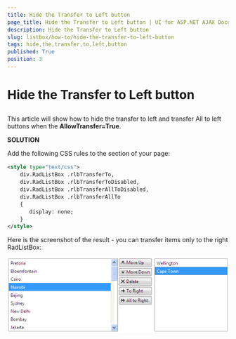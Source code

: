 ```yaml
---
title: Hide the Transfer to Left button
page_title: Hide the Transfer to Left button | UI for ASP.NET AJAX Documentation
description: Hide the Transfer to Left button
slug: listbox/how-to/hide-the-transfer-to-left-button
tags: hide,the,transfer,to,left,button
published: True
position: 3
---
```


# Hide the Transfer to Left button

## 

This article will show how to hide the transfer to left and transfer All to left buttons when the **AllowTransfer=True**.

**SOLUTION**

Add the following CSS rules to the <head> section of your page:

````XML     
<style type="text/css">
	div.RadListBox .rlbTransferTo,
	div.RadListBox .rlbTransferToDisabled,
	div.RadListBox .rlbTransferAllToDisabled,
	div.RadListBox .rlbTransferAllTo
	{
	   display: none;
	}
</style> 		
````

Here is the screenshot of the result - you can transfer items only to the right RadListBox:

![Hide Transfer Left Button](images/listbox_hide_transfer_left_button.png)
